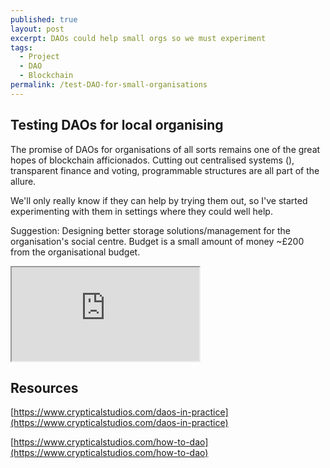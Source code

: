 ```yaml
---
published: true
layout: post
excerpt: DAOs could help small orgs so we must experiment
tags:
  - Project
  - DAO
  - Blockchain
permalink: /test-DAO-for-small-organisations
---
```

## Testing DAOs for local organising

The promise of DAOs for organisations of all sorts remains one of the great hopes of blockchain afficionados. Cutting out centralised systems (), transparent finance and voting, programmable structures are all part of the allure.

We'll only really know if they can help by trying them out, so I've started experimenting with them in settings where they could well help.




Suggestion: Designing better storage solutions/management for the organisation's social centre. Budget is a small amount of money ~£200 from the organisational budget. 


<iframe src="https://docs.google.com/spreadsheets/d/e/2PACX-1vQlSJJ6nxAlotJck7oJWq18VXzR5S1qNAb53mojHdtU37WVGMrlERlEBms3kmtkjhyxqiO7JP5t09Fb/pubhtml?gid=0&amp;single=true&amp;widget=true&amp;headers=false"></iframe>



## Resources

[https://www.crypticalstudios.com/daos-in-practice](https://www.crypticalstudios.com/daos-in-practice)

[https://www.crypticalstudios.com/how-to-dao](https://www.crypticalstudios.com/how-to-dao)
